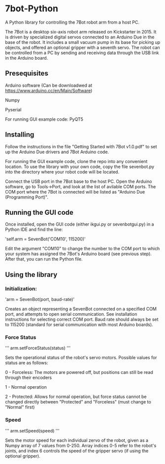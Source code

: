 # 7bot-Python

A Python library for controlling the 7Bot robot arm from a host PC.

The 7Bot is a desktop six-axis robot arm released on Kickstarter in 2015. It is driven by specialized digital servos connected to an Arduino Due in the base of the robot. It includes a small vacuum pump in its base for picking up objects, and offered an optional gripper with a seventh servo. The robot can be controlled from a PC by sending and receiving data through the USB link in the Arduino board.


## Presequisites

Arduino software (Can be downloadwed at https://www.arduino.cc/en/Main/Software)

Numpy

Pyserial

For running GUI example code: PyQT5


## Installing

Follow the instructions in the file "Getting Started with 7Bot v1.0.pdf" to set up the Arduino Due drivers and 7Bot Arduino code.

For running the GUI example code, clone the repo into any convenient location. To use the library with your own code, copy the file sevenbot.py into the directory where your robot code will be located. 


Connect the USB port in the 7Bot base to the host PC. Open the Arduino software, go to Tools->Port, and look at the list of avilable COM ports. The COM port where the 7Bot is connected will be listed as "Arduino Due (Programming Port)". 


## Running the GUI code

Once installed, open the GUI code (either ikgui.py or sevenbotgui.py) in a Python IDE and find the line:

'self.arm = SevenBot('COM10', 115200)'

Edit the argument "COM10" to change the number to the COM port to which your system has assigned the 7Bot's Arduino board (see previous step). After that, you can run the Python file.


## Using the library

### Initialization:

'arm = SevenBot(port, baud-rate)'

Creates an object representing a SevenBot connected on a specified COM port, and attempts to open serial communication. See installation instructions for selecting correct COM port. Baud rate should always be set to 115200 (standard for serial communication with most Arduino boards).


### Force Status

'''
arm.setForceStatus(status)
'''

Sets the operational status of the robot's servo motors. Possible values for status are as follows:

0 - Forceless: The motors are powered off, but positions can still be read through their encoders

1 - Normal operation

2 - Protected: Allows for normal operation, but force status cannot be changed directly between "Protected" and "Forceless" (must change to "Normal" first)


### Speed

'''
arm.setSpeed(speed)
'''

Sets the motor speed for each individual zervo of the robot, given as a Numpy array of 7 values from 0-250. Array indices 0-5 refer to the robot's joints, and index 6 controls the speed of the gripper servo (if using the optional gripper).

